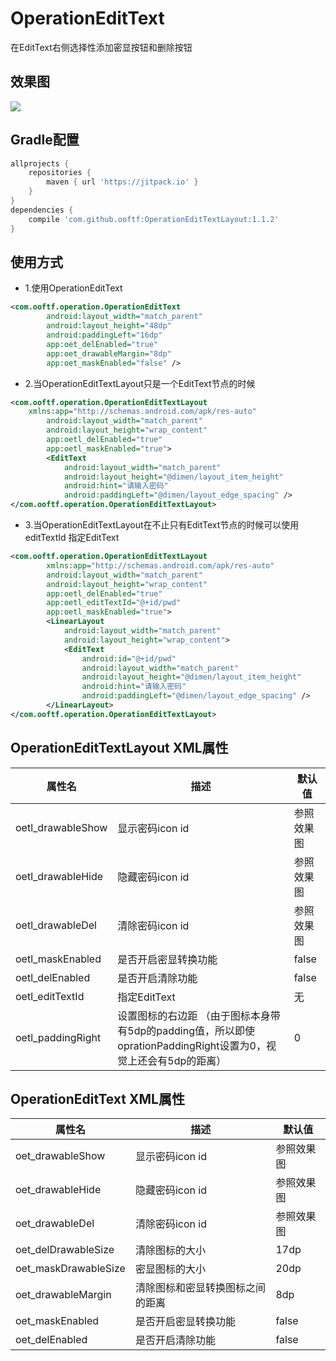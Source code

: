 # OperationEditText
在EditText右侧选择性添加密显按钮和删除按钮
## 效果图
![](https://github.com/ooftf/OperationEditTextLayout/raw/master/demoImage/demo.gif)
## Gradle配置
```groovy
allprojects {
    repositories {
        maven { url 'https://jitpack.io' }
    }
}
dependencies {
    compile 'com.github.ooftf:OperationEditTextLayout:1.1.2'
}
```
## 使用方式
* 1.使用OperationEditText
```xml
<com.ooftf.operation.OperationEditText
        android:layout_width="match_parent"
        android:layout_height="48dp"
        android:paddingLeft="16dp"
        app:oet_delEnabled="true"
        app:oet_drawableMargin="8dp"
        app:oet_maskEnabled="false" />
```
* 2.当OperationEditTextLayout只是一个EditText节点的时候
```xml
<com.ooftf.operation.OperationEditTextLayout
	xmlns:app="http://schemas.android.com/apk/res-auto"
        android:layout_width="match_parent"
        android:layout_height="wrap_content"
        app:oetl_delEnabled="true"
        app:oetl_maskEnabled="true">
        <EditText
            android:layout_width="match_parent"
            android:layout_height="@dimen/layout_item_height"
            android:hint="请输入密码"
            android:paddingLeft="@dimen/layout_edge_spacing" />
</com.ooftf.operation.OperationEditTextLayout>
```
* 3.当OperationEditTextLayout在不止只有EditText节点的时候可以使用 editTextId 指定EditText
```xml
<com.ooftf.operation.OperationEditTextLayout
        xmlns:app="http://schemas.android.com/apk/res-auto"
        android:layout_width="match_parent"
        android:layout_height="wrap_content"
        app:oetl_delEnabled="true"
        app:oetl_editTextId="@+id/pwd"
        app:oetl_maskEnabled="true">
        <LinearLayout
            android:layout_width="match_parent"
            android:layout_height="wrap_content">
            <EditText
                android:id="@+id/pwd"
                android:layout_width="match_parent"
                android:layout_height="@dimen/layout_item_height"
                android:hint="请输入密码"
                android:paddingLeft="@dimen/layout_edge_spacing" />
        </LinearLayout>
</com.ooftf.operation.OperationEditTextLayout>
```
## OperationEditTextLayout XML属性
|属性名|描述|默认值|
|---|---|---|
|oetl_drawableShow|显示密码icon id  |参照效果图|
|oetl_drawableHide|隐藏密码icon id  |参照效果图|
|oetl_drawableDel|清除密码icon id  |参照效果图|
|oetl_maskEnabled|是否开启密显转换功能  |false|
|oetl_delEnabled|是否开启清除功能  |false|
|oetl_editTextId|指定EditText  |无|
|oetl_paddingRight|设置图标的右边距  （由于图标本身带有5dp的padding值，所以即使oprationPaddingRight设置为0，视觉上还会有5dp的距离）|0|
## OperationEditText XML属性
|属性名|描述|默认值|
|---|---|---|
|oet_drawableShow|显示密码icon id  |参照效果图|
|oet_drawableHide|隐藏密码icon id  |参照效果图|
|oet_drawableDel|清除密码icon id  |参照效果图|
|oet_delDrawableSize| 清除图标的大小 |17dp|
|oet_maskDrawableSize|密显图标的大小  |20dp|
|oet_drawableMargin|清除图标和密显转换图标之间的距离|8dp|
|oet_maskEnabled|是否开启密显转换功能  |false|
|oet_delEnabled|是否开启清除功能  |false|
